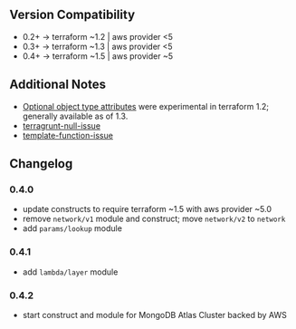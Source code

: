 ## Version Compatibility
- 0.2+ -> terraform ~1.2 | aws provider <5
- 0.3+ -> terraform ~1.3 | aws provider <5
- 0.4+ -> terraform ~1.5 | aws provider ~5

## Additional Notes
- [Optional object type attributes][optional-object-type] were experimental in terraform 1.2; generally available as of 1.3.
- [terragrunt-null-issue]
- [template-function-issue]

## Changelog
### 0.4.0
- update constructs to require terraform ~1.5 with aws provider ~5.0
- remove `network/v1` module and construct; move `network/v2` to `network`
- add `params/lookup` module

### 0.4.1
- add `lambda/layer` module

### 0.4.2
- start construct and module for MongoDB Atlas Cluster backed by AWS

[defaults-function]: https://www.terraform.io/language/functions/defaults
[optional-attributes-experiment]: https://www.terraform.io/language/expressions/type-constraints#experimental-optional-object-type-attributes
[terragrunt-null-issue]: https://github.com/gruntwork-io/terragrunt/issues/892
[optional-object-type]: https://developer.hashicorp.com/terraform/language/expressions/type-constraints#optional-object-type-attributes
[template-function-issue]: https://github.com/hashicorp/terraform/issues/30616
